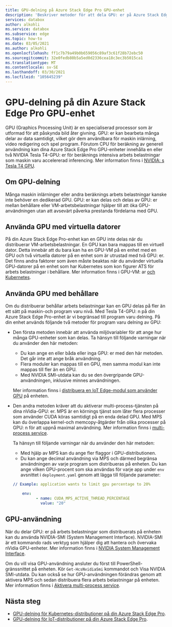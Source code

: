 ```yaml
---
title: GPU-delning på Azure Stack Edge Pro GPU-enhet
description: 'Beskriver metoder för att dela GPU: er på Azure Stack Edge Pro GPU-enhet.'
services: databox
author: alkohli
ms.service: databox
ms.subservice: edge
ms.topic: how-to
ms.date: 03/05/2021
ms.author: alkohli
ms.openlocfilehash: ff1c7b79a49b0b659056c89af3c61f28b72ebc50
ms.sourcegitcommit: 32e0fedb80b5a5ed0d2336cea18c3ec3b5015ca1
ms.translationtype: MT
ms.contentlocale: sv-SE
ms.lasthandoff: 03/30/2021
ms.locfileid: "105645239"
---
```

# <a name="gpu-sharing-on-your-azure-stack-edge-pro-gpu-device"></a>GPU-delning på din Azure Stack Edge Pro GPU-enhet

GPU (Graphics Processing Unit) är en specialiserad processor som är utformad för att påskynda bild åter givning. GPU: er kan bearbeta många delar av data samtidigt, vilket gör dem användbara för maskin inlärning, video redigering och spel program. Förutom CPU för beräkning av generell användning kan dina Azure Stack Edge Pro GPU-enheter innehålla en eller två NVIDIA Tesla T4-GPU: er för beräknings intensiva arbets belastningar som maskin varu accelererad inferencing. Mer information finns i [NVIDIA: s Tesla T4 GPU](https://www.nvidia.com/en-us/data-center/tesla-t4/).


## <a name="about-gpu-sharing"></a>Om GPU-delning

Många maskin inlärninger eller andra beräknings arbets belastningar kanske inte behöver en dedikerad GPU. GPU: er kan delas och delas av GPU: er mellan behållare eller VM-arbetsbelastningar hjälper till att öka GPU-användningen utan att avsevärt påverka prestanda fördelarna med GPU.  

## <a name="using-gpu-with-vms"></a>Använda GPU med virtuella datorer

På din Azure Stack Edge Pro-enhet kan en GPU inte delas när du distribuerar VM-arbetsbelastningar. En GPU kan bara mappas till en virtuell dator. Detta innebär att du bara kan ha en GPU-VM på en enhet med en GPU och två virtuella datorer på en enhet som är utrustad med två GPU: er. Det finns andra faktorer som även måste beaktas när du använder virtuella GPU-datorer på en enhet som har Kubernetes som kon figurer ATS för arbets belastningar i behållare. Mer information finns i GPU-VM: ar [och Kubernetes](azure-stack-edge-gpu-deploy-gpu-virtual-machine.md#gpu-vms-and-kubernetes).


## <a name="using-gpu-with-containers"></a>Använda GPU med behållare

Om du distribuerar behållar arbets belastningar kan en GPU delas på fler än ett sätt på maskin-och program varu nivå. Med Tesla T4-GPU: n på din Azure Stack Edge Pro-enhet är vi begränsad till program varu delning. På din enhet används följande två metoder för program varu delning av GPU: 

- Den första metoden innebär att använda miljövariabler för att ange hur många GPU-enheter som kan delas. Ta hänsyn till följande varningar när du använder den här metoden:

    - Du kan ange en eller båda eller inga GPU: er med den här metoden. Det går inte att ange bråk användning.
    - Flera moduler kan mappas till en GPU, men samma modul kan inte mappas till fler än en GPU.
    - Med NVIDIA SMI-utdata kan du se den övergripande GPU-användningen, inklusive minnes användningen.
    
    Mer information finns i [distribuera en IoT Edge-modul som använder GPU](azure-stack-edge-gpu-configure-gpu-modules.md) på enheten.

- Den andra metoden kräver att du aktiverar multi-process-tjänsten på dina nVidia-GPU: er. MPS är en körnings tjänst som låter flera processer som använder CUDA köras samtidigt på en enda delad GPU. Med MPS kan du överlappa kernel-och memcopy-åtgärder från olika processer på GPU: n för att uppnå maximal användning. Mer information finns i [multi-process service](https://docs.nvidia.com/deploy/pdf/CUDA_Multi_Process_Service_Overview.pdf).

    Ta hänsyn till följande varningar när du använder den här metoden:
    
    - Med hjälp av MPS kan du ange fler flaggor i GPU-distributionen.
    - Du kan ange decimal användning via MPS och därmed begränsa användningen av varje program som distribueras på enheten. Du kan ange vilken GPU-procent som ska användas för varje app under `env` avsnittet i `deployment.yaml` genom att lägga till följande parameter: 

    ```yml
    // Example: application wants to limit gpu percentage to 20%
    
        env:
              - name: CUDA_MPS_ACTIVE_THREAD_PERCENTAGE 
                value: "20"    
    ```

## <a name="gpu-utilization"></a>GPU-användning
 
När du delar GPU: er på arbets belastningar som distribuerats på enheten kan du använda NVIDIA-SMI (System Management Interface). NVIDIA-SMI är ett kommando rads verktyg som hjälper dig att hantera och övervaka nVidia GPU-enheter. Mer information finns i [NVIDIA System Management Interface](https://developer.nvidia.com/nvidia-system-management-interface).

Om du vill visa GPU-användning ansluter du först till PowerShell-gränssnittet på enheten. Kör `Get-HcsNvidiaSmi` kommandot och Visa NVIDIA SMI-utdata. Du kan också se hur GPU-användningen förändras genom att aktivera MPS och sedan distribuera flera arbets belastningar på enheten. Mer information finns i [Aktivera multi-process service](azure-stack-edge-gpu-connect-powershell-interface.md#enable-multi-process-service-mps).


## <a name="next-steps"></a>Nästa steg

- [GPU-delning för Kubernetes-distributioner på din Azure Stack Edge Pro](azure-stack-edge-gpu-deploy-kubernetes-gpu-sharing.md).
- [GPU-delning för IoT-distributioner på din Azure Stack Edge Pro](azure-stack-edge-gpu-deploy-iot-edge-gpu-sharing.md).
